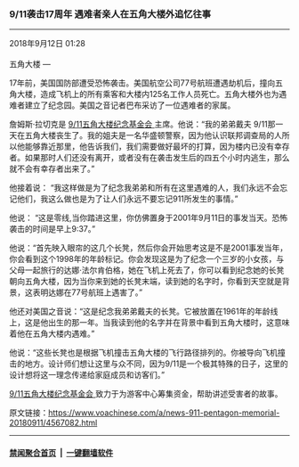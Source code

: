 ### 9/11袭击17周年 遇难者亲人在五角大楼外追忆往事
------------------------

<div class="published">
 <span class="date" title="中国时间">
  <time datetime="2018-09-12T01:28:28+08:00">
   2018年9月12日 01:28
  </time>
 </span>
</div>
<br/>
<div class="wsw">
 <span class="dateline">
  五角大楼 —
 </span>
 <p>
  17年前，美国国防部遭受恐怖袭击。美国航空公司77号航班遭遇劫机后，撞向五角大楼，造成飞机上的所有乘客和大楼内125名工作人员死亡。五角大楼外也为遇难者建立了纪念园。美国之音记者巴布采访了一位遇难者的家属。
 </p>
 <p>
  詹姆斯·拉切克是
  <a class="wsw__a" href="https://pentagonmemorial.org/" target="_blank">
   9/11五角大楼纪念基金会
  </a>
  主席。他说：“我的弟弟戴夫 9/11那一天在五角大楼丧生了。我的姐夫是一名华盛顿警察，因为他认识联邦调查局的人所以他能够靠近那里，他告诉我们，我们需要做好最坏的打算，因为楼内已没有幸存者。如果那时人们还没有离开，或者没有在袭击发生后的四五个小时内逃生，那么就不会有幸存者出来了。”
 </p>
 <p>
  他接着说： “我这样做是为了纪念我弟弟和所有在这里遇难的人，我们永远不会忘记他们，我这么做也是为了让人们永远不要忘记911所发生的事情。”
 </p>
 <p>
  他说： “这是零线,当你踏进这里，你仿佛置身于2001年9月11日的事发当天。恐怖袭击的时间是早上9:37。”
 </p>
 <p>
  他说：“首先映入眼帘的这几个长凳，然后你会开始思考这是不是2001事发当年，你会看到这个1998年的年龄标记。你会发现这是为了纪念一个三岁的小女孩，与父母一起旅行的达娜·法尔肯伯格，她在飞机上死去了，你可以看到纪念她的长凳朝向五角大楼，因为当你来到她的长凳末端，读到她的名字时，你看到天空就是背景，这表明达娜在77号航班上遇害了。”
 </p>
 <p>
  他还对美国之音说：“这是纪念我弟弟戴夫的长凳。它被放置在1961年的年龄线上，这是他出生的那一年。当我读到他的名字并在背景中看到五角大楼时，这意味着他在五角大楼内遇难。”
 </p>
 <p>
  他说：“这些长凳也是根据飞机撞击五角大楼的飞行路径排列的。你被导向飞机撞击的地方。设计师们想让这里与众不同，因为9/11是一个极其特殊的日子，这里的设计想将这一理念传递给家庭成员和访客们。”
 </p>
 <p>
  <a class="wsw__a" href="https://pentagonmemorial.org/" target="_blank">
   9/11五角大楼纪念基金会
  </a>
  致力于为游客中心筹集资金，帮助讲述受害者的故事。
 </p>
</div>

原文链接：https://www.voachinese.com/a/news-911-pentagon-memorial-20180911/4567082.html


------------------------
#### [禁闻聚合首页](https://github.com/gfw-breaker/banned-news/blob/master/README.md) &nbsp;|&nbsp;  [一键翻墙软件](https://github.com/gfw-breaker/nogfw/blob/master/README.md)